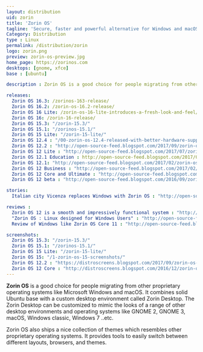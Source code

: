 ```yaml
---
layout: distribution
uid: zorin
title: 'Zorin OS'
tagline: 'Secure, faster and powerful alternative for Windows and macOS'
Category: Distribution
type : Linux
permalink: /distribution/zorin
logo: zorin.png
preview: zorin-os-preview.jpg
home_page: https://zorinos.com
desktops: [gnome, xfce]
base : [ubuntu]

description : Zorin OS is a good choice for people migrating from other proprietary operating systems like Microsoft Windows and macOS. Stories and reviews on Zorin OS

releases:
  Zorin OS 16.3: /zorinos-163-release/
  Zorin OS 16.2: /zorin-os-16.2-release/
  Zorin OS 16 Lite: /zorin-os-16-lite-introduces-a-fresh-look-and-feel/
  Zorin OS 16: /zorin-16-release/
  Zorin OS 15.3: "/zorin-15.3/"
  Zorin OS 15.1: "/zorinos-15.1/"
  Zorin OS 15 Lite: "/zorin-15-lite/"
  Zorin OS 12.4 : "/00-zorin-os-12.4-released-with-better-hardware-support/"
  Zorin OS 12.2 : "http://open-source-feed.blogspot.com/2017/09/zorin-os-122-released-with-performance.html"
  Zorin OS 12 Lite : "http://open-source-feed.blogspot.com/2017/07/zorin-os-12-lite-released-with.html"
  Zorin OS 12.1 Education : http://open-source-feed.blogspot.com/2017/03/zorin-os-121-education-flavor-released.html
  Zorin OS 12.1: "http://open-source-feed.blogspot.com/2017/02/zorin-os-121-released-with-linux-kernel.html"
  Zorin OS 12 Business : "http://open-source-feed.blogspot.com/2017/02/zorin-os-12-business-edition-released.html"
  Zorin OS 12 Core and Ultimate : "http://open-source-feed.blogspot.com/2016/11/zorin-os-12-core-and-ultimate-editions.html"
  Zorin OS 12 beta : "http://open-source-feed.blogspot.com/2016/09/zorin-os-12-beta-released-with-zorin.html"

stories:
  Italian city Vicenza replaces Windows with Zorin OS : "http://open-source-feed.blogspot.com/2016/05/italian-city-vicenza-replaces-windows.html"

reviews :
  Zorin OS 12 is a smooth and impressively functional system : "http://open-source-feed.blogspot.com/2016/12/zorin-os-12-is-smooth-and-impressively.html"
  "Zorin OS : Linux designed for Windows Users" : "http://open-source-feed.blogspot.com/2016/04/zorin-os-linux-designed-for-windows.html"
  Review of Windows like Zorin OS Core 11 : "http://open-source-feed.blogspot.com/2016/02/review-of-windows-like-zorin-os-core-11.html"

screenshots:
  Zorin OS 15.3: "/zorin-15.3/"
  Zorin OS 15.1: "/zorinos-15.1/"
  Zorin OS 15 Lite: "/zorin-15-lite/"
  Zorin OS 15: "/1-zorin-os-15-screenshots/"
  Zorin OS 12.2 : "https://distroscreens.blogspot.com/2017/09/zorin-os-122-screenshots.html"
  Zorin OS 12 Core : "http://distroscreens.blogspot.com/2016/12/zorin-os-12-core-screenshots.html"
---
```


**Zorin OS** is a good choice for people migrating from other proprietary operating systems like Microsoft Windows and macOS. It combines solid Ubuntu base with a custom desktop environment called Zorin Desktop. The Zorin Desktop can be customized to mimic the looks of a range of other desktop environments and operating systems like GNOME 2, GNOME 3, macOS, Windows classic, Windows 7 ..etc.

Zorin OS also ships a nice collection of themes which resembles other proprietary operating systems. It provides tools to easily switch between different layouts, browsers, and themes.
